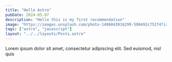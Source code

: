 ```yaml
---
title: "Hello Astro"
pubDate: 2024-05-07
description: "Hello this is my first recommendation"
image: "https://images.unsplash.com/photo-1496843916299-590492c751f4?ixlib=rb-1.2.1&ixid=MnwxMjA3fDB8MHxwaG90by1wYWdlfHx8fGVufDB8fHx8&auto=format&fit=crop&w=1771&q=80"
tags: ["astro", "javascript"]
layout: "../../layouts/Posts.astro"
---
```


Lorem ipsum dolor sit amet, consectetur adipiscing elit. Sed euismod, nisl quis
